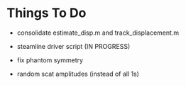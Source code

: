 Things To Do
============

 * consolidate estimate_disp.m and track_displacement.m

 * steamline driver script (IN PROGRESS)

 * fix phantom symmetry

 * random scat amplitudes (instead of all 1s)
